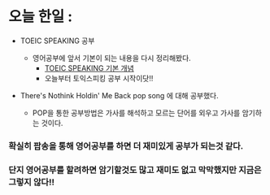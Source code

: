 # 오늘 한일 : 
  - TOEIC SPEAKING 공부
     - 영어공부에 앞서 기본이 되는 내용을 다시 정리해봤다.
       - [TOEIC SPEAKING 기본 개념](https://github.com/SeungMin2001/TIL/blob/main/TOEIC%20SPEAKING/Basic.md)
       - 오늘부터 토익스피킹 공부 시작이닷!!
       
  - There's Nothink Holdin' Me Back pop song 에 대해 공부했다.
    - POP을 통한 공부방법은 가사를 해석하고 모르는 단어를 외우고 가사를 암기하는 것이다.  

### 확실히 팝송을 통해 영어공부를 하면 더 재미있게 공부가 되는것 같다.
### 단지 영어공부를 할려하면 암기할것도 많고 재미도 없고 막막했지만 지금은 그렇지 않다!!
